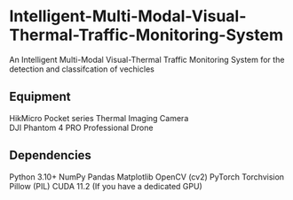 # Intelligent-Multi-Modal-Visual-Thermal-Traffic-Monitoring-System
An Intelligent Multi-Modal Visual-Thermal Traffic Monitoring System for the detection and classifcation of vechicles

## Equipment
HikMicro Pocket series Thermal Imaging Camera  
DJI Phantom 4 PRO Professional Drone

## Dependencies
Python 3.10+
NumPy
Pandas
Matplotlib
OpenCV (cv2)
PyTorch
Torchvision
Pillow (PIL)
CUDA 11.2 (If you have a dedicated GPU)
